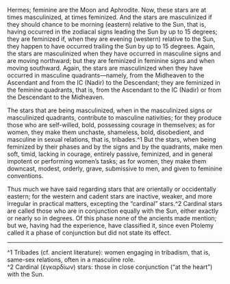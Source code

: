 Hermes; feminine are the Moon and Aphrodite. Now, these stars are at times masculinized, at times feminized. And the stars are masculinized if they should chance to be morning (eastern) relative to the Sun, that is, having occurred in the zodiacal signs leading the Sun by up to 15 degrees; they are feminized if, when they are evening (western) relative to the Sun, they happen to have occurred trailing the Sun by up to 15 degrees. Again, the stars are masculinized when they have occurred in masculine signs and are moving northward; but they are feminized in feminine signs and when moving southward. Again, the stars are masculinized when they have occurred in masculine quadrants—namely, from the Midheaven to the Ascendant and from the IC (Nadir) to the Descendant; they are feminized in the feminine quadrants, that is, from the Ascendant to the IC (Nadir) or from the Descendant to the Midheaven.

The stars that are being masculinized, when in the masculinized signs or masculinized quadrants, contribute to masculine nativities; for they produce those who are self-willed, bold, possessing courage in themselves; as for women, they make them unchaste, shameless, bold, disobedient, and masculine in sexual relations, that is, tribades.^1 But the stars, when being feminized by their phases and by the signs and by the quadrants, make men soft, timid, lacking in courage, entirely passive, feminized, and in general impotent or performing women’s tasks; as for women, they make them downcast, modest, orderly, grave, submissive to men, and given to feminine conventions.

Thus much we have said regarding stars that are orientally or occidentally eastern; for the western and cadent stars are inactive, weaker, and more irregular in practical matters, excepting the “cardinal” stars.^2 Cardinal stars are called those who are in conjunction equally with the Sun, either exactly or nearly so in degrees. Of this phase none of the ancients made mention; but we, having had the experience, have classified it, since even Ptolemy called it a phase of conjunction but did not state its effect.

---
^1 Tribades (cf. ancient literature): women engaging in tribadism, that is, same-sex relations, often in a masculine role.  
^2 Cardinal (ἐγκαρδίων) stars: those in close conjunction (“at the heart”) with the Sun.